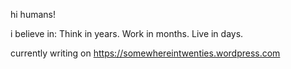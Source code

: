 hi humans!

i believe in:
Think in years. Work in months. Live in days.

currently writing on https://somewhereintwenties.wordpress.com
